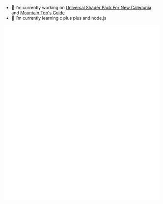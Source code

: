 <!--
**PiSaucer/PiSaucer** is a ✨ _special_ ✨ repository because its `README.md` (this file) appears on your GitHub profile.

Here are some ideas to get you started:

- 🔭 I’m currently working on ...
- 🌱 I’m currently learning ...
- 👯 I’m looking to collaborate on ...
- 🤔 I’m looking for help with ...
- 💬 Ask me about ...
- 📫 How to reach me: ...
- 😄 Pronouns: ...
- ⚡ Fun fact: ...

https://metrics.lecoq.io/PiSaucer?base.activity=0&base.community=0&pagespeed=1&languages=1&isocalendar=1&pagespeed.detailed=true&isocalendar.duration=half-year
-->

- 🔭 I’m currently working on [Universal Shader Pack For New Caledonia](https://github.com/NewCaledoniaDevTeam/BETA_UniversalShaderPack) and [Mountain Top's Guide](https://newcaledoniadevteam.github.io/MountainsGuide/)
- 🌱 I’m currently learning c plus plus and node.js

[![GitHub metrics](github-metrics.svg)](https://github.com/PiSaucer?tab=repositories)
